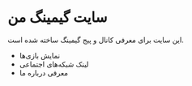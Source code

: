 # سایت گیمینگ من

این سایت برای معرفی کانال و پیج گیمینگ ساخته شده است.
- نمایش بازی‌ها
- لینک شبکه‌های اجتماعی
- معرفی درباره ما
